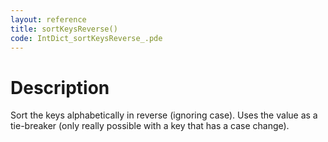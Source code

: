 ```yaml
---
layout: reference
title: sortKeysReverse()
code: IntDict_sortKeysReverse_.pde
---
```


# Description

Sort the keys alphabetically in reverse (ignoring case). Uses the value as 
a tie-breaker (only really possible with a key that has a case change).

